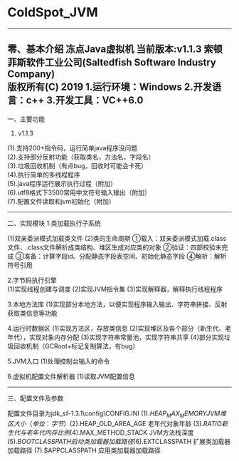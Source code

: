 # ColdSpot_JVM
--------------------------------------------------- 
零、基本介绍 
冻点Java虚拟机 当前版本:v1.1.3 
索顿菲斯软件工业公司(Saltedfish Software Industry Company)   
版权所有(C) 2019 
1.运行环境：Windows 
2.开发语言：c++ 
3.开发工具：VC++6.0 
--------------------------------------------------- 

一、主要功能 

1. v1.1.3

(1).支持200+指令码，运行简单java程序没问题  
(2).支持部分反射功能（获取类名，方法名，字段名）  
(3).垃圾回收机制（有点bug，回收时可能会卡死）  
(4).执行简单的多线程程序  
(5).java程序运行展示执行过程（附加）  
(6).utf8格式下3500常用中文符号输入输出（附加）  
(7).配置文件读取和jvm初始化（附加）  

--------------------------------------------------- 

二、实现模块 
1.类加载执行子系统 

(1)双亲委派模式加载类文件 
(2)类的生命周期 
①载入：双亲委派模式加载.class文件、.class文件解析成类结构、堆区生成对应类的对象 
②验证：四部校验未完成 
③准备：计算字段id、分配静态字段表空间、初始化静态字段 
④解析：解析符号引用 

2.字节码执行引擎   
(1)实现线程创建与调度
(2)实现JVM指令集
(3)实现解释器，解释执行线程程序

3.本地方法库
(1)实现部分本地方法，以便实现程序输入输出、字符串拼接、反射获取类信息等功能

4.运行时数据区
(1)实现方法区，存放类信息
(2)实现堆区及各个部分（新生代、老年代），实现对象内存分配
(3)实现字符串常量池，实现字符串共享
(4)部分实现垃圾回收机制（GCRoot+标记复制算法，有bug）

5.JVM入口
(1)处理控制台输入的命令

6.虚拟机配置文件解析器
(1)读取JVM配置信息

--------------------------------------------------- 

三、配置文件及参数 

配置文件目录为jdk_sf-1.3.1\config\CONFIG.INI 
(1).$HEAP_MAX_MEMORY    JVM堆区大小（单位：字节） 
(2).$HEAP_OLD_AREA_AGE  老年代对象年龄 
(3).$RATIO              新生代与老年代内存比例 
(4).$MAX_METHOD_STACK   JVM方法栈深度 
(5).$BOOTCLASSPATH      启动类加载器加载路径 
(6).$EXTCLASSPATH       扩展类加载器加载路径 
(7).$APPCLASSPATH       应用类加载器加载路径

